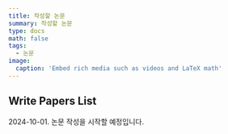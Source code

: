 ```yaml
---
title: 작성할 논문
summary: 작성할 논문
type: docs
math: false
tags:
  - 논문
image:
  caption: 'Embed rich media such as videos and LaTeX math'
---
```

## Write Papers List

2024-10-01. 논문 작성을 시작할 예정입니다.


